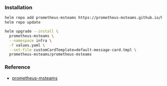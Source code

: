 ### Installation
```bash
helm repo add prometheus-msteams https://prometheus-msteams.github.io/helm-chart/
helm repo update

helm upgrade --install \
  prometheus-msteams \
  --namespace infra \
  -f values.yaml \
  --set-file customCardTemplate=default-message-card.tmpl \
  prometheus-msteams/prometheus-msteams
```        

### Reference
* [prometheus-msteams](https://github.com/prometheus-msteams/prometheus-msteams)
